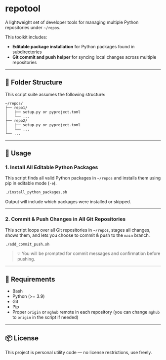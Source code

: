 # repotool

A lightweight set of developer tools for managing multiple Python repositories under `~/repos`.

This toolkit includes:

- **Editable package installation** for Python packages found in subdirectories
- **Git commit and push helper** for syncing local changes across multiple repositories

---

## 📁 Folder Structure

This script suite assumes the following structure:

```
~/repos/
├── repo1/
│   ├── setup.py or pyproject.toml
│   └── ...
├── repo2/
│   ├── setup.py or pyproject.toml
│   └── ...
└── ...
```

---

## 🚀 Usage

### 1. Install All Editable Python Packages

This script finds all valid Python packages in `~/repos` and installs them using pip in editable mode (`-e`).

```bash
./install_python_packages.sh
```

Output will include which packages were installed or skipped.

---

### 2. Commit & Push Changes in All Git Repositories

This script loops over all Git repositories in `~/repos`, stages all changes, shows them, and lets you choose to commit & push to the `main` branch.

```bash
./add_commit_push.sh
```

> 💡 You will be prompted for commit messages and confirmation before pushing.

---

## 🔧 Requirements

- Bash
- Python (>= 3.9)
- Git
- Pip
- Proper `origin` or `mghub` remote in each repository (you can change `mghub` to `origin` in the script if needed)

---

## 📦 License

This project is personal utility code — no license restrictions, use freely.
